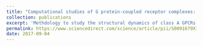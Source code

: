```yaml
---
title: "Computational studies of G protein-coupled receptor complexes: Structure and dynamics."
collection: publications
excerpt: 'Methdology to study the structural dynamics of class A GPCRs.'
permalink: https://www.sciencedirect.com/science/article/pii/S0091679X17301000
date: 2017-09-04
---
```


